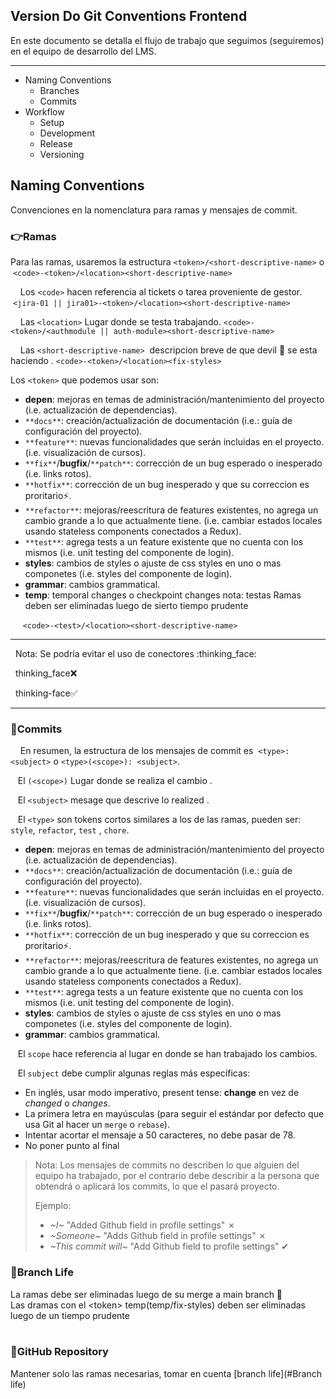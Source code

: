 ## Version Do **Git Conventions Frontend**

En este documento se detalla el flujo de trabajo que seguimos (seguiremos) en el equipo de desarrollo del LMS.

---

*   Naming Conventions
    *   Branches
    *   Commits
*   Workflow
    *   Setup
    *   Development
    *   Release
    *   Versioning

## Naming Conventions

Convenciones en la nomenclatura para ramas y mensajes de commit.

### **👉Ramas**

 Para las ramas, usaremos la estructura `<token>/<short-descriptive-name>` o  `<code>-<token>/<location><short-descriptive-name>`

    Los `<code>` hacen referencia al tickets o tarea proveniente de gestor.  `<jira-01 || jira01>-<token>/<location><short-descriptive-name>`

    Las `<location>` Lugar donde se testa trabajando. `<code>-<token>/<authmodule || auth-module><short-descriptive-name>`

    Las `<short-descriptive-name>`  descripcion breve de que devil 👿 se esta haciendo . `<code>-<token>/<location><fix-styles>`

 Los `<token>` que podemos usar son:

*   **depen**: mejoras en temas de administración/mantenimiento del proyecto (i.e. actualización de dependencias).
*   `**docs**`: creación/actualización de documentación (i.e.: guía de configuración del proyecto).
*   `**feature**`: nuevas funcionalidades que serán incluidas en el proyecto. (i.e. visualización de cursos).
*   `**fix**`/**bugfix**/`**patch**`: corrección de un bug esperado o inesperado (i.e. links rotos).
*   `**hotfix**`: corrección de un bug inesperado y que su correccion es proritario⚡.
*   `**refactor**`: mejoras/reescritura de features existentes, no agrega un cambio grande a lo que actualmente tiene. (i.e. cambiar estados locales usando stateless components conectados a Redux).
*   `**test**`: agrega tests a un feature existente que no cuenta con los mismos (i.e. unit testing del componente de login).
*   **styles**: cambios de styles o ajuste de css styles en uno o mas componetes (i.e. styles del componente de login).
*   **grammar**: cambios grammatical.
*   **temp**: temporal changes o checkpoint changes nota: testas Ramas deben ser eliminadas luego de sierto tiempo prudente 

     `<code>-<test>/<location><short-descriptive-name>`

---

  Nota: Se podría evitar el uso de conectores :thinking\_face: 

  thinking\_face❌

  thinking-face✅

---

### **🖕Commits**

    En resumen, la estructura de los mensajes de commit es  `<type>:<subject>` o `<type>(<scope>): <subject>`.

   El `(<scope>)` Lugar donde se realiza el cambio .

   El `<subject>` mesage que descrive lo realized .

   El `<type>` son tokens cortos similares a los de las ramas, pueden ser: `style`, `refactor`, `test` , `chore`.

*   **depen**: mejoras en temas de administración/mantenimiento del proyecto (i.e. actualización de dependencias).
*   `**docs**`: creación/actualización de documentación (i.e.: guía de configuración del proyecto).
*   `**feature**`: nuevas funcionalidades que serán incluidas en el proyecto. (i.e. visualización de cursos).
*   `**fix**`/**bugfix**/`**patch**`: corrección de un bug esperado o inesperado (i.e. links rotos).
*   `**hotfix**`: corrección de un bug inesperado y que su correccion es proritario⚡.
*   `**refactor**`: mejoras/reescritura de features existentes, no agrega un cambio grande a lo que actualmente tiene. (i.e. cambiar estados locales usando stateless components conectados a Redux).
*   `**test**`: agrega tests a un feature existente que no cuenta con los mismos (i.e. unit testing del componente de login).
*   **styles**: cambios de styles o ajuste de css styles en uno o mas componetes (i.e. styles del componente de login).
*   **grammar**: cambios grammatical.

   El `scope` hace referencia al lugar en donde se han trabajado los cambios.

   El `subject` debe cumplir algunas reglas más específicas:

*   En inglés, usar modo imperativo, present tense: **change** en vez de _changed_ o _changes_.
*   La primera letra en mayúsculas (para seguir el estándar por defecto que usa Git al hacer un `merge` o `rebase`).
*   Intentar acortar el mensaje a 50 caracteres, no debe pasar de 78.
*   No poner punto al final

> Nota: Los mensajes de commits no describen lo que alguien del equipo ha trabajado, por el contrario debe describir a la persona que obtendrá o aplicará los commits, lo que el pasará proyecto.
> 
> Ejemplo:
> 
> *   _~I~_ "Added Github field in profile settings" ✗
> *   _~Someone~_ "Adds Github field in profile settings" ✗
> *   _~This commit will~_ "Add Github field to profile settings" ✔

### 🌼Branch Life

La ramas debe ser eliminadas luego de su merge a main branch 🌿  
Las dramas con el \<token> temp(temp/fix-styles) deben ser eliminadas luego de un tiempo prudente  
 

### 🐶GitHub Repository

Mantener solo las ramas necesarias, tomar en cuenta [branch life](#Branch life)